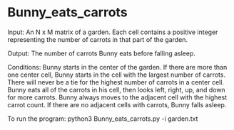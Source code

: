 # Bunny_eats_carrots

Input: An N x M matrix of a garden. Each cell contains a positive integer representing the number of carrots in that part of the garden.

Output: The number of carrots Bunny eats before falling asleep.

Conditions: Bunny starts in the center of the garden. If there are more than one center cell, Bunny starts in the cell with the largest number of carrots. There will never be a tie for the highest number of carrots in a center cell. Bunny eats all of the carrots in his cell, then looks left, right, up, and down for more carrots. Bunny always moves to the adjacent cell with the highest carrot count. If there are no adjacent cells with carrots, Bunny falls asleep.

To run the program:
python3 Bunny_eats_carrots.py -i garden.txt
